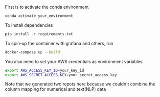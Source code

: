 First is to activate the conda environment
```bash
conda activate your_environment
```

To install dependencies
```bash
pip install -r requirements.txt 
```

To spin-up the container with grafana and others, run
```bash
docker-compose up --build
```

You also need to set your AWS credentials as environment variables
```bash
export AWS_ACCESS_KEY_ID=your_key_id
export AWS_SECRET_ACCESS_KEY=your_secret_access_key
```

Note that we generated two repots here because we couldn't combine the column mapping for numerical and text(NLP) data